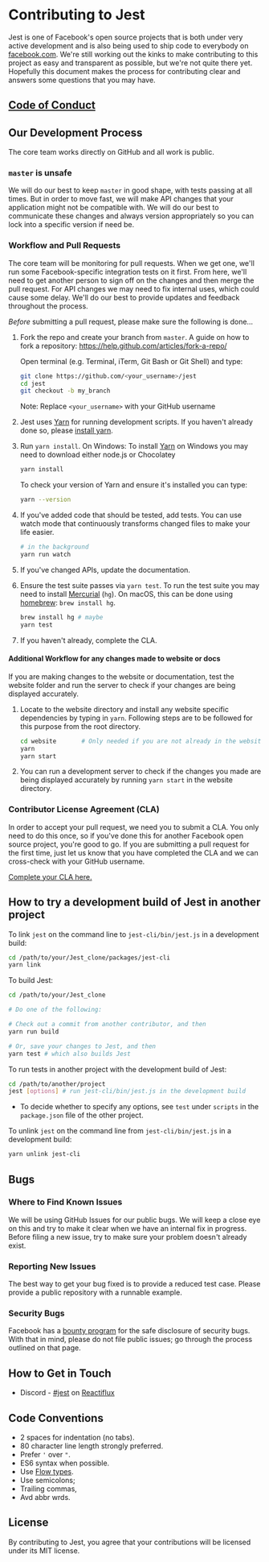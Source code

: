 # Contributing to Jest

Jest is one of Facebook's open source projects that is both under very active
development and is also being used to ship code to everybody on
[facebook.com](https://www.facebook.com). We're still working out the kinks to
make contributing to this project as easy and transparent as possible, but we're
not quite there yet. Hopefully this document makes the process for contributing
clear and answers some questions that you may have.

## [Code of Conduct](/CODE_OF_CONDUCT.md)

## Our Development Process

The core team works directly on GitHub and all work is public.

### `master` is unsafe

We will do our best to keep `master` in good shape, with tests passing at all
times. But in order to move fast, we will make API changes that your application
might not be compatible with. We will do our best to communicate these changes
and always version appropriately so you can lock into a specific version if need
be.

### Workflow and Pull Requests

The core team will be monitoring for pull requests. When we get one, we'll run
some Facebook-specific integration tests on it first. From here, we'll need to
get another person to sign off on the changes and then merge the pull request.
For API changes we may need to fix internal uses, which could cause some delay.
We'll do our best to provide updates and feedback throughout the process.

_Before_ submitting a pull request, please make sure the following is done…

1.  Fork the repo and create your branch from `master`. A guide on how to fork a
    repository: https://help.github.com/articles/fork-a-repo/

    Open terminal (e.g. Terminal, iTerm, Git Bash or Git Shell) and type:

    ```sh
    git clone https://github.com/<your_username>/jest
    cd jest
    git checkout -b my_branch
    ```

    Note: Replace `<your_username>` with your GitHub username

2.  Jest uses [Yarn](https://code.facebook.com/posts/1840075619545360) for
    running development scripts. If you haven't already done so, please
    [install yarn](https://yarnpkg.com/en/docs/install).

3.  Run `yarn install`. On Windows: To install
    [Yarn](https://yarnpkg.com/en/docs/install#windows-tab) on Windows you may
    need to download either node.js or Chocolatey<br />

    ```sh
    yarn install
    ```

    To check your version of Yarn and ensure it's installed you can type:

    ```sh
    yarn --version
    ```

4.  If you've added code that should be tested, add tests. You can use watch
    mode that continuously transforms changed files to make your life easier.

    ```sh
    # in the background
    yarn run watch
    ```

5.  If you've changed APIs, update the documentation.

6.  Ensure the test suite passes via `yarn test`. To run the test suite you may
    need to install [Mercurial](https://www.mercurial-scm.org/) (`hg`). On
    macOS, this can be done using [homebrew](http://brew.sh/):
    `brew install hg`.

    ```sh
    brew install hg # maybe
    yarn test
    ```

7.  If you haven't already, complete the CLA.

#### Additional Workflow for any changes made to website or docs

If you are making changes to the website or documentation, test the website
folder and run the server to check if your changes are being displayed
accurately.

1.  Locate to the website directory and install any website specific
    dependencies by typing in `yarn`. Following steps are to be followed for
    this purpose from the root directory.
    ```sh
    cd website       # Only needed if you are not already in the website directory
    yarn
    yarn start
    ```
2.  You can run a development server to check if the changes you made are being
    displayed accurately by running `yarn start` in the website directory.

### Contributor License Agreement (CLA)

In order to accept your pull request, we need you to submit a CLA. You only need
to do this once, so if you've done this for another Facebook open source
project, you're good to go. If you are submitting a pull request for the first
time, just let us know that you have completed the CLA and we can cross-check
with your GitHub username.

[Complete your CLA here.](https://code.facebook.com/cla)

## How to try a development build of Jest in another project

To link `jest` on the command line to `jest-cli/bin/jest.js` in a development
build:

```sh
cd /path/to/your/Jest_clone/packages/jest-cli
yarn link
```

To build Jest:

```sh
cd /path/to/your/Jest_clone

# Do one of the following:

# Check out a commit from another contributor, and then
yarn run build

# Or, save your changes to Jest, and then
yarn test # which also builds Jest
```

To run tests in another project with the development build of Jest:

```sh
cd /path/to/another/project
jest [options] # run jest-cli/bin/jest.js in the development build
```

* To decide whether to specify any options, see `test` under `scripts` in the
  `package.json` file of the other project.

To unlink `jest` on the command line from `jest-cli/bin/jest.js` in a
development build:

```sh
yarn unlink jest-cli
```

## Bugs

### Where to Find Known Issues

We will be using GitHub Issues for our public bugs. We will keep a close eye on
this and try to make it clear when we have an internal fix in progress. Before
filing a new issue, try to make sure your problem doesn't already exist.

### Reporting New Issues

The best way to get your bug fixed is to provide a reduced test case. Please
provide a public repository with a runnable example.

### Security Bugs

Facebook has a [bounty program](https://www.facebook.com/whitehat/) for the safe
disclosure of security bugs. With that in mind, please do not file public
issues; go through the process outlined on that page.

## How to Get in Touch

* Discord - [#jest](https://discord.gg/MWRhKCj) on
  [Reactiflux](http://www.reactiflux.com/)

## Code Conventions

* 2 spaces for indentation (no tabs).
* 80 character line length strongly preferred.
* Prefer `'` over `"`.
* ES6 syntax when possible.
* Use [Flow types](http://flowtype.org/).
* Use semicolons;
* Trailing commas,
* Avd abbr wrds.

## License

By contributing to Jest, you agree that your contributions will be licensed
under its MIT license.
